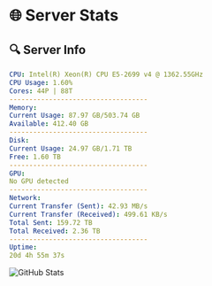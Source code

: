 # 🌐 Server Stats
## 🔍 Server Info
```yaml
CPU: Intel(R) Xeon(R) CPU E5-2699 v4 @ 1362.55GHz
CPU Usage: 1.60%
Cores: 44P | 88T
-----------------------------------
Memory:
Current Usage: 87.97 GB/503.74 GB
Available: 412.40 GB
-----------------------------------
Disk:
Current Usage: 24.97 GB/1.71 TB
Free: 1.60 TB
-----------------------------------
GPU:
No GPU detected
-----------------------------------
Network:
Current Transfer (Sent): 42.93 MB/s
Current Transfer (Received): 499.61 KB/s
Total Sent: 159.72 TB
Total Received: 2.36 TB
-----------------------------------
Uptime:
20d 4h 55m 37s
```
![GitHub Stats](https://img.shields.io/badge/Updated-2025-02-28_03:38:55-blue)